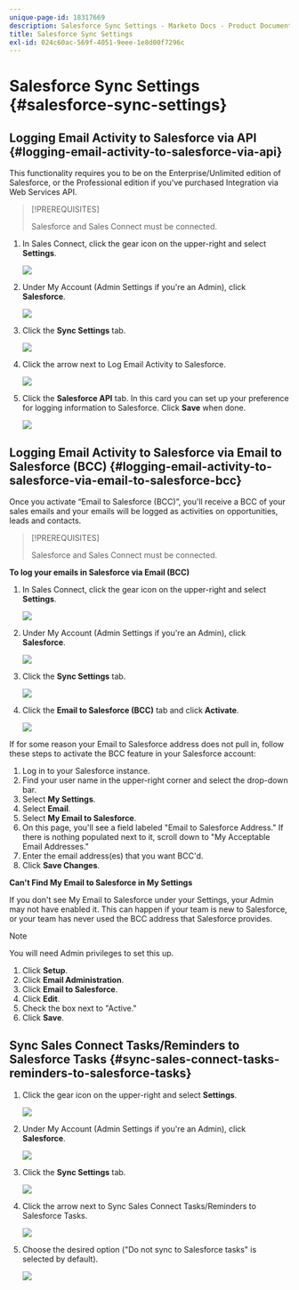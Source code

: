 ```yaml
---
unique-page-id: 18317669
description: Salesforce Sync Settings - Marketo Docs - Product Documentation
title: Salesforce Sync Settings
exl-id: 024c60ac-569f-4051-9eee-1e8d00f7296c
---
```

# Salesforce Sync Settings {#salesforce-sync-settings}

## Logging Email Activity to Salesforce via API {#logging-email-activity-to-salesforce-via-api}

This functionality requires you to be on the Enterprise/Unlimited edition of Salesforce, or the Professional edition if you've purchased Integration via Web Services API.

>[!PREREQUISITES]
>
>Salesforce and Sales Connect must be connected.

1. In Sales Connect, click the gear icon on the upper-right and select **Settings**.

   ![](assets/one-2.png)

1. Under My Account (Admin Settings if you're an Admin), click **Salesforce**.

   ![](assets/two-2.png)

1. Click the **Sync Settings** tab.

   ![](assets/three-1.png)

1. Click the arrow next to Log Email Activity to Salesforce.

   ![](assets/four-1.png)

1. Click the **Salesforce API** tab. In this card you can set up your preference for logging information to Salesforce. Click **Save** when done.

   ![](assets/five.png)

## Logging Email Activity to Salesforce via Email to Salesforce (BCC) {#logging-email-activity-to-salesforce-via-email-to-salesforce-bcc}

Once you activate “Email to Salesforce (BCC)”, you'll receive a BCC of your sales emails and your emails will be logged as activities on opportunities, leads and contacts.

>[!PREREQUISITES]
>
>Salesforce and Sales Connect must be connected.

**To log your emails in Salesforce via Email (BCC)**

1. In Sales Connect, click the gear icon on the upper-right and select **Settings**.

   ![](assets/one-3.png)

1. Under My Account (Admin Settings if you're an Admin), click **Salesforce**.

   ![](assets/two-3.png)

1. Click the **Sync Settings** tab.

   ![](assets/three-1.png)

1. Click the **Email to Salesforce (BCC)** tab and click **Activate**.

   ![](assets/six-2.png)

If for some reason your Email to Salesforce address does not pull in, follow these steps to activate the BCC feature in your Salesforce account:

1. Log in to your Salesforce instance.
1. Find your user name in the upper-right corner and select the drop-down bar.
1. Select **My Settings**.
1. Select **Email**.
1. Select **My Email to Salesforce**.
1. On this page, you'll see a field labeled "Email to Salesforce Address." If there is nothing populated next to it, scroll down to "My Acceptable Email Addresses."
1. Enter the email address(es) that you want BCC'd.
1. Click **Save Changes**.

**Can't Find My Email to Salesforce in My Settings**

If you don't see My Email to Salesforce under your Settings, your Admin may not have enabled it. This can happen if your team is new to Salesforce, or your team has never used the BCC address that Salesforce provides.

>[!NOTE]
>
>You will need Admin privileges to set this up.

1. Click **Setup**.
1. Click **Email Administration**.
1. Click **Email to Salesforce**.
1. Click **Edit**.
1. Check the box next to "Active."
1. Click **Save**.

## Sync Sales Connect Tasks/Reminders to Salesforce Tasks {#sync-sales-connect-tasks-reminders-to-salesforce-tasks}

1. Click the gear icon on the upper-right and select **Settings**.

   ![](assets/one-3.png)

1. Under My Account (Admin Settings if you're an Admin), click **Salesforce**.

   ![](assets/two-2.png)

1. Click the **Sync Settings** tab.

   ![](assets/three-1.png)

1. Click the arrow next to Sync Sales Connect Tasks/Reminders to Salesforce Tasks.

   ![](assets/seven-2.png)

1. Choose the desired option ("Do not sync to Salesforce tasks" is selected by default).

   ![](assets/eight.png)
